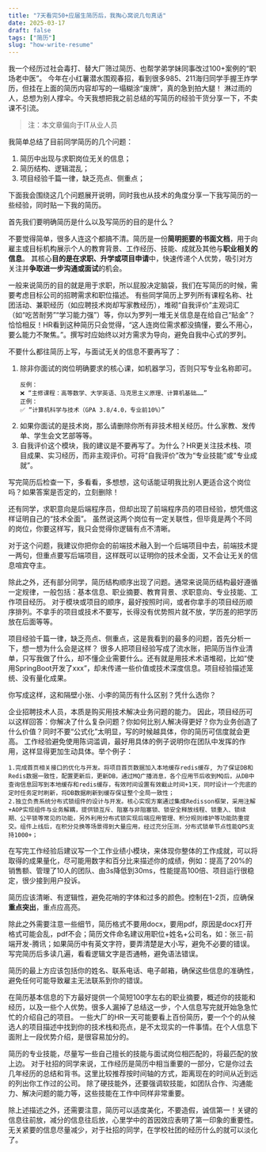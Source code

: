 ```yaml
---
title: "7天看完50+应届生简历后，我掏心窝说几句真话"
date: 2025-03-17
draft: false
tags: ["简历"]
slug: "how-write-resume"
---
```



我一个经历过社会毒打、替大厂筛过简历、也帮学弟学妹同事改过100+案例的“职场老中医”。
今年在小红薯潜水围观春招，看到很多985、211海归同学手握王炸学历，但挂在上面的简历内容却写的一塌糊涂“废牌”，真的急到拍大腿！
淋过雨的人，总想为别人撑伞。今天我想把我之前总结的写简历的经验干货分享一下，不卖课不引流。

> 注：本文章偏向于IT从业人员

我简单总结了目前同学简历的几个问题：
1. 简历中出现与求职岗位无关的信息；
2. 简历结构、逻辑混乱；
3. 项目经验千篇一律，缺乏亮点、侧重点；

下面我会围绕这几个问题展开说明，同时我也从技术的角度分享一下我写简历的一些经验，同时贴一下我的简历。

首先我们要明确简历是什么以及写简历的目的是什么？

不要觉得简单，很多人连这个都搞不清。简历是一份**简明扼要的书面文档**，用于向雇主或目标机构展示个人的教育背景、工作经历、技能、成就及其他与**职业相关的信息**。
其核心**目的是在求职、升学或项目申请**中，快速传递个人优势，吸引对方关注并**争取进一步沟通或面试**的机会。

一般来说简历的目的就是用于求职，所以屁股决定脑袋，我们在写简历的时候，需要考虑目标公司的招聘需求和职位描述。
有些同学简历上罗列所有课程名称、社团活动、兼职经历（如应聘技术岗却写家教经历），堆砌“自我评价”主观词汇（如“吃苦耐劳”“学习能力强”）等，你以为罗列一堆无关信息是在给自己“贴金”？
恰恰相反！HR看到这种简历只会觉得，“这人连岗位需求都没搞懂，要么不用心，要么能力不聚焦。”。撰写时应始终以对方需求为导向，避免自我中心式的罗列。

不要什么都往简历上写，与面试无关的信息不要再写了：
1. 除非你面试的岗位明确要求的核心课，如机器学习，否则只写专业名称即可。
   ```text
   反例：
   ❌ “主修课程：高等数学、大学英语、马克思主义原理、计算机基础……”
   正例：
   ✅ “计算机科学与技术（GPA 3.8/4.0，专业前10%）”
   ```
2. 如果你面试的是技术岗，那么请删除你所有非技术相关经历。什么家教、发传单、学生会文艺部等等。
3. 自我评价这个模块，我的建议是不要再写了。为什么？HR更关注技术栈、项目成果、实习经历，而非主观评价。可将“自我评价”改为“专业技能”或“专业成就”。

写完简历后检查一下，多看看，多想想，这句话能证明我比别人更适合这个岗位吗？如果答案是否定的，立刻删除！


还有同学，求职意向是后端程序员，但却出现了前端程序员的项目经验，想凭借这样证明自己的“技术全面”。
虽然说这两个岗位有一定关联性，但毕竟是两个不同的岗位，你要这样写，我只会觉得你逻辑有点不清晰。

对于这个问题，我建议你把你会的前端技术融入到一个后端项目中去，前端技术提一两句，但重点要写后端项目，这样既可以证明你的技术全面，又不会让无关的信息喧宾夺主。

除此之外，还有部分同学，简历结构顺序出现了问题。通常来说简历结构最好遵循一定规律，一般包括：基本信息、职业摘要、教育背景、求职意向、专业技能、工作项目经历。
对于模块或项目的顺序，最好按照时间，或者你拿手的项目经历顺序排列。不拿手的项目或技术不要写，长得没有优势照片就不放，学历差的把学历放在后面等等。

项目经验千篇一律，缺乏亮点、侧重点，这是我看到的最多的问题，首先分析一下，想一想为什么会是这样？
很多人把项目经验写成了流水账，把简历当作业清单，只写我做了什么，却不懂企业需要什么。还有就是用技术术语堆砌，比如“使用SpringBoot开发了xxx”，却未传递一些价值或技术深度信息。项目经验描述笼统、没有量化成果。

你写成这样，这和隔壁小张、小李的简历有什么区别？凭什么选你？

企业招聘技术人员，本质是购买用技术解决业务问题的能力。
因此，项目经历可以这样回答：你解决了什么复杂问题？你如何比别人解决得更好？你为业务创造了什么价值？同时不要“公式化”太明显，写的时候越具体，你的简历可信度就会更高。
工作经验避免使用陈词滥调，最好用具体的例子说明你在团队中发挥的作用，这样显得更加生动具体。举个例子：
```text
1.完成首页相关接口的优化与开发。将项目首页数据加入本地缓存redis缓存, 为了保证DB和Redis数据一致性，配置更新后，更新DB，通过MQ广播消息，各个应用节后收到MQ后，从DB中查询信息回写到本地缓存和redis缓存，有效时间设置有效截止时间+1天，同时设计一个兜底的定时任务定时刷新，将DB数据刷新到缓存保证整个全局一致性；
2.独立负责系统分布式锁组件的设计与开发。核心实现方案通过集成Redisson框架，采用注解+AOP实现组件与业务解耦，提供锁互斥、阻塞与非阻塞锁、锁安全释放线程、锁重入、锁续期、公平锁等常见的功能，另外利用分布式锁实现后端应用管理、积分规则维护等功能防重提交。组件上线后，在积分兑换等场景得到大量应用，经过充分压测，分布式锁单节点性能QPS支持1000+；
```
在写完工作经验后建议写一个工作业绩小模块，来体现你整体的工作成就，可以将取得的成果量化，尽可能用数字和百分比来描述你的成绩，例如：提高了20%的销售额、管理了10人的团队、由3s降低到30ms，性能提高100倍、项目运行很稳定，很少接到用户投诉。


简历应该清晰、有逻辑性，避免花哨的字体和过多的颜色。控制在1-2页，应确保**重点突出**，重点应高亮。

除此之外需要注意一些细节，简历格式不要用docx，要用pdf，原因是docx打开格式可能会乱，pdf不会；简历文件命名建议用职位+姓名+公司名，如：张三-前端开发-腾讯；如果简历中有英文字符，要弄清楚是大小写，避免不必要的错误。
写完简历后多读几遍，看看逻辑文字是否通畅，避免语法错误。

简历的最上方应该包括你的姓名、联系电话、电子邮箱，确保这些信息的准确性，避免任何可能导致雇主无法联系到你的错误。

在简历基本信息的下方最好提供一个简短100字左右的职业摘要，概述你的技能和经历，以及一些个人优势。很多人漏掉了总结这一步，个人信息写完就开始急急忙忙的介绍自己的项目。
一些大厂的HR一天可能要看上百份简历，要一个个的从候选人的项目描述中找到你的技术栈和亮点，是不太现实的一件事情。在个人信息下面附上一段优势介绍，是很容易加分的。

简历的专业技能，尽量写一些自己擅长的技能与面试岗位相匹配的，将最匹配的放上边。
对于社招的同学来说，工作经历是简历中相当重要的一部分，它是你过去几年经历的总结和背书。这里比较推荐按时间轴的方式，距离现在的时间从近到远的列出你工作过的公司。
除了硬技能外，还要强调软技能，如团队合作、沟通能力、解决问题的能力等，这些技能在工作中同样非常重要。

除上述描述之外，还需要注意，简历可以适度美化，不要造假，诚信第一！关键的信息往前放，减分的信息往后放，心里学中的首因效应表明了第一印象的重要性。
无关紧要的信息尽量减少，对于社招的同学，在学校社团的经历什么的就可以淡化了。
